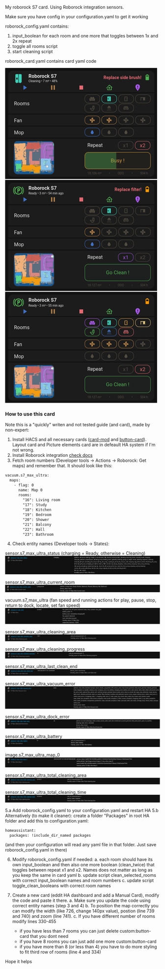 My roborock S7 card. Using Roborock integration sensors.

Make sure you have config in your configuration.yaml to get it working

roborock_config.yaml contains:
1. input_boolean for each room and one more that toggles between 1x and 2x repeat
2. toggle all rooms script
3. start cleaning script

roborock_card.yaml contains card yaml code


![Cleaning](screenshots/1.png)
![Idle](screenshots/2.png)
![Idle, no error](screenshots/3.png)

### How to use this card
Note this is a "quickly" writen and not tested guide (and card), made by non-expert:

1. Install HACS and all necessary cards ([card-mod](https://github.com/thomasloven/lovelace-card-mod) and [button-card](https://github.com/custom-cards/button-card)). Layout card and Picture elements card are in defeault HA system if I'm not wrong.
2. Install Roborock integration [check docs](https://www.home-assistant.io/integrations/roborock/)
3. Fetch room numbers (Developer tools -> Actions -> Roborock: Get maps) and remember that. It should look like this:

```
vacuum.s7_max_ultra:
  maps:
    - flag: 0
      name: Map 0
      rooms:
        "16": Living room
        "17": Study
        "18": Kitchen
        "19": Bedroom
        "20": Shower
        "21": Balcony
        "22": Hall
        "23": Bathroom
```
4. Check entity names (Developer tools -> States):

sensor.s7_max_ultra_status  (charging = Ready, otherwise = Cleaning)  
![image](guide/status.png)

sensor.s7_max_ultra_current_room  
![image](guide/room.png)

vacuum.s7_max_ultra (fan speed and running actions for play, pause, stop, return to dock, locate, set fan speed)  
![image](guide/vacuum.png)

sensor.s7_max_ultra_cleaning_area  
![image](guide/area.png)

sensor.s7_max_ultra_cleaning_progress  
![image](guide/progress.png)

sensor.s7_max_ultra_last_clean_end  
![image](guide/lastend.png)

sensor.s7_max_ultra_vacuum_error  
![image](guide/vacuumerror.png)

sensor.s7_max_ultra_dock_error  
![image](guide/dockerror.png)

sensor.s7_max_ultra_battery  
![image](guide/battery.png)

image.s7_max_ultra_map_0  
![image](guide/map.png)

sensor.s7_max_ultra_total_cleaning_area  
![image](guide/totalarea.png)

sensor.s7_max_ultra_total_cleaning_time  
![image](guide/totaltime.png)

5.a Add roborock_config.yaml to your configuration.yaml and restart HA
5.b Alternatively (to make it cleaner): create a folder "Packages" in root HA folder and add this to configuration.yaml:
```
homeassistant:
  packages: !include_dir_named packages
```
(and then your configuration will read any yaml file in that folder. Just save roborock_config.yaml in there)

6. Modify roborock_config.yaml if needed:
   a. each room should have its own input_boolean and then also one more boolean (clean_twice) that toggles between repeat x1 and x2. Names does not matter as long as you keep the same in card yaml
   b. update script clean_selected_rooms with correct input_boolean names and room numbers
   c. update script toggle_clean_booleans with correct room names

7. Create a new card (eddit HA dashboard and add a Manual Card), modify the code and paste it there.
   a. Make sure you update the code using correct entity names (step 3 and 4)
   b. To position the map correctly you can modify the width (like 726, change 140px value), postion (line 739 and 740) and zoom (line 741).
   c. If you have different number of rooms modify lines 330-455
      - if you have less than 7 rooms you can just delete custom:button-card that you dont need
      - if you have 8 rooms you can just add one more custom:button-card
      - if you have more than 8 (or less than 4) you have to do more styling to fit third row of rooms (line 4 and 334)

Hope it helps
